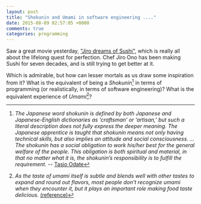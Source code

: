```yaml
---
layout: post
title: "Shokunin and Umami in software engineering ...."
date: 2015-08-09 02:57:05 +0000
comments: true
categories: programming
---
```


Saw a great movie yesterday, ["Jiro dreams of Sushi"](https://www.youtube.com/watch?v=M-aGPniFvS0), which is really all about the lifelong quest for perfection. Chef Jiro Ono has been making Sushi for seven decades, and is still trying to get better at it.

Which is admirable, but how can lesser mortals as us draw some inspiration from it? What is the equivalent of being a _Shokunin_[^1] in terms of programming (or realistically, in terms of software engineering)? What is the equivalent experience of _Umami_[^2]? 

[^1]: _The Japanese word shokunin is defined by both Japanese and Japanese-English dictionaries as ‘craftsman’ or ‘artisan,’ but such a literal description does not fully express the deeper meaning.  The Japanese apprentice is taught that shokunin means not only having technical skills, but also implies an attitude and social consciousness. … The shokunin has a social obligation to work his/her best for the general welfare of the people.  This obligation is both spiritual and material, in that no matter what it is, the shokunin’s responsibility is to fulfill the requirement._ -- [Tasio Odate](https://wilsonkhoo.wordpress.com/2013/02/23/jiro-dreams-of-sushi-what-it-means-to-be-shokunin/)

[^2]: _As the taste of umami itself is subtle and blends well with other tastes to expand and round out flavors, most people don't recognize umami when they encounter it, but it plays an important role making food taste delicious._ [(reference)](http://www.umamiinfo.com/2011/02/What-exactly-is-umami.php)
